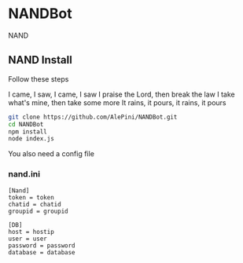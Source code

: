 # NANDBot

NAND

## NAND Install
Follow these steps

I came, I saw, I came, I saw
I praise the Lord, then break the law
I take what's mine, then take some more
It rains, it pours, it rains, it pours

```bash
git clone https://github.com/AlePini/NANDBot.git
cd NANDBot
npm install
node index.js
```

You also need a config file

### nand.ini
```
[Nand]
token = token
chatid = chatid
groupid = groupid

[DB]
host = hostip
user = user
password = password
database = database
```
